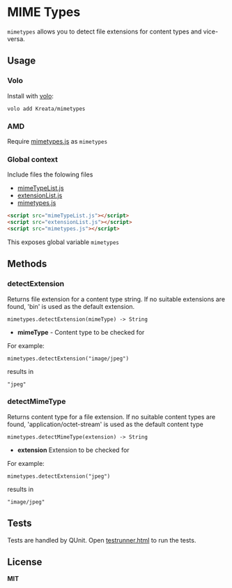# MIME Types

`mimetypes` allows you to detect file extensions for content types and vice-versa.

## Usage

### Volo

Install with [volo](http://volojs.org/):

    volo add Kreata/mimetypes

### AMD

Require [mimetypes.js](mimetypes.js) as `mimetypes`

### Global context

Include files the folowing files

  * [mimeTypeList.js](mimeTypeList.js)
  * [extensionList.js](extensionList.js)
  * [mimetypes.js](mimetypes.js)

```html
<script src="mimeTypeList.js"></script>
<script src="extensionList.js"></script>
<script src="mimetypes.js"></script>
```

This exposes global variable `mimetypes`

## Methods

### detectExtension

 Returns file extension for a content type string. If no suitable extensions are found, 'bin' is used as the default extension.

    mimetypes.detectExtension(mimeType) -> String

  * **mimeType** - Content type to be checked for

For example:

    mimetypes.detectExtension("image/jpeg")

results in

    "jpeg"


### detectMimeType

Returns content type for a file extension. If no suitable content types are found, 'application/octet-stream' is used as the default content type

    mimetypes.detectMimeType(extension) -> String

  * **extension** Extension to be checked for

For example:

    mimetypes.detectExtension("jpeg")

results in

    "image/jpeg"

## Tests

Tests are handled by QUnit. Open [testrunner.html](tests/testrunner.html) to run the tests.

## License

**MIT**
